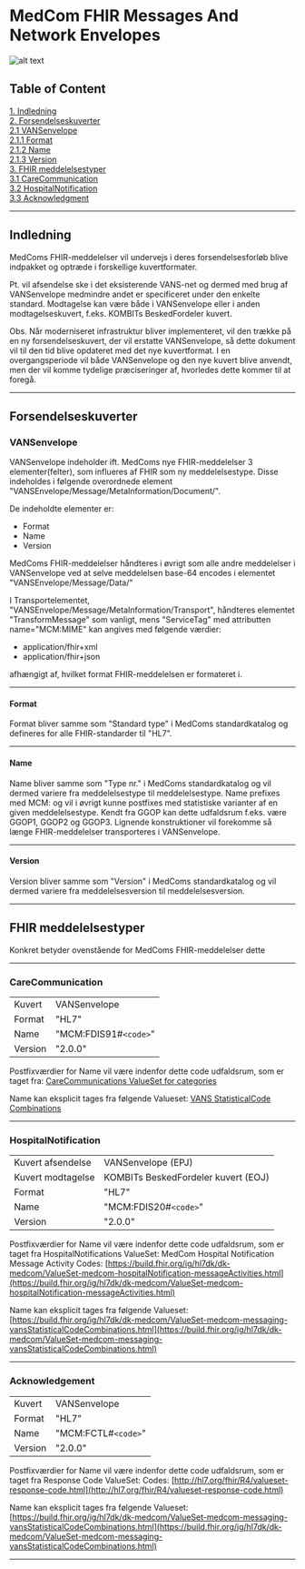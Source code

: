 # MedCom FHIR Messages And Network Envelopes

![alt text](https://medcomdk.github.io/MedCom-FHIR-Communication/fhir-logo.png "HL7 FHIR")

## Table of Content

[1. Indledning][1] <br/>
[2. Forsendelseskuverter][2] <br/>
[2.1 VANSenvelope][2.1] <br/>
[2.1.1 Format][2.1.1] <br/>
[2.1.2 Name][2.1.2] <br/>
[2.1.3 Version][2.1.3] <br/>
[3. FHIR meddelelsestyper][3] <br/>
[3.1 CareCommunication][3.1] <br/>
[3.2 HospitalNotification][3.2] <br/>
[3.3 Acknowledgment][3.3] <br/>

---

## Indledning

MedComs FHIR\-meddelelser vil undervejs i deres forsendelsesforløb blive indpakket og optræde i forskellige kuvertformater.

Pt. vil afsendelse ske i det eksisterende VANS\-net og dermed med brug af VANSenvelope medmindre andet er specificeret under den enkelte standard. Modtagelse kan være både i VANSenvelope eller i anden modtagelseskuvert, f.eks. KOMBITs BeskedFordeler kuvert.

Obs. Når moderniseret infrastruktur bliver implementeret, vil den trække på en ny forsendelseskuvert, der vil erstatte VANSenvelope, så dette dokument vil til den tid blive opdateret med det nye kuvertformat. I en overgangsperiode vil både VANSenvelope og den nye kuvert blive anvendt, men der vil komme tydelige præciseringer af, hvorledes dette kommer til at foregå.

---

## Forsendelseskuverter

### VANSenvelope

VANSenvelope indeholder ift. MedComs nye FHIR\-meddelelser 3 elementer(felter), som influeres af FHIR som ny meddelelsestype. Disse indeholdes i følgende overordnede element "VANSEnvelope/Message/MetaInformation/Document/".

De indeholdte elementer er:

- Format
- Name
- Version

MedComs FHIR\-meddelelser håndteres i øvrigt som alle andre meddelelser i VANSenvelope ved at selve meddelelsen base\-64 encodes i elementet "VANSEnvelope/Message/Data/"

I Transportelementet, "VANSEnvelope/Message/MetaInformation/Transport", håndteres elementet "TransformMessage" som vanligt, mens "ServiceTag" med attributten name="MCM:MIME" kan angives med følgende værdier:

- application/fhir+xml
- application/fhir+json

afhængigt af, hvilket format FHIR\-meddelelsen er formateret i.

---

#### Format

Format bliver samme som "Standard type" i MedComs standardkatalog og defineres for alle FHIR\-standarder til "HL7".

---

#### Name

Name bliver samme som "Type nr." i MedComs standardkatalog og vil dermed variere fra meddelelsestype til meddelelsestype. Name prefixes med MCM: og vil i øvrigt kunne postfixes med statistiske varianter af en given meddelelsestype. Kendt fra GGOP kan dette udfaldsrum f.eks. være GGOP1, GGOP2 og GGOP3. Lignende konstruktioner vil forekomme så længe FHIR\-meddelelser transporteres i VANSenvelope.

---

#### Version

Version bliver samme som "Version" i MedComs standardkatalog og vil dermed variere fra meddelelsesversion til meddelelsesversion.

---

## FHIR meddelelsestyper

Konkret betyder ovenstående for MedComs FHIR\-meddelelser dette

---

### CareCommunication

|||
|:---|:---|
|Kuvert  |VANSenvelope          |
|Format  |"HL7"                 |
|Name    |"MCM:FDIS91#`<code>`" |
|Version |"2.0.0"               |

Postfixværdier for Name vil være indenfor dette code udfaldsrum, som er taget fra: [CareCommunications ValueSet for categories](https://build.fhir.org/ig/hl7dk/dk-medcom/ValueSet-medcom-careCommunication-categories.html)

Name kan eksplicit tages fra følgende Valueset: [VANS StatisticalCode Combinations](https://build.fhir.org/ig/hl7dk/dk-medcom/CodeSystem-medcom-messaging-sorEdiSystem.html)

---

### HospitalNotification

|||
|:---|:---|
|Kuvert afsendelse |VANSenvelope (EPJ)|
|Kuvert modtagelse |KOMBITs BeskedFordeler kuvert (EOJ)|
|Format  |"HL7"                 |
|Name    |"MCM:FDIS20#`<code>`" |
|Version |"2.0.0"               |

Postfixværdier for Name vil være indenfor dette code udfaldsrum, som er taget fra HospitalNotifications ValueSet: MedCom Hospital Notification Message Activity Codes:  [https://build.fhir.org/ig/hl7dk/dk-medcom/ValueSet-medcom-hospitalNotification-messageActivities.html](https://build.fhir.org/ig/hl7dk/dk-medcom/ValueSet-medcom-hospitalNotification-messageActivities.html)

Name kan eksplicit tages fra følgende Valueset: [https://build.fhir.org/ig/hl7dk/dk-medcom/ValueSet-medcom-messaging-vansStatisticalCodeCombinations.html](https://build.fhir.org/ig/hl7dk/dk-medcom/ValueSet-medcom-messaging-vansStatisticalCodeCombinations.html)

---

### Acknowledgement

|||
|:---|:---|
|Kuvert  |VANSenvelope          |
|Format  |"HL7"                 |
|Name    |"MCM:FCTL#`<code>`"   |
|Version |"2.0.0"               |

Postfixværdier for Name vil være indenfor dette code udfaldsrum, som er taget fra Response Code ValueSet: Codes:  [http://hl7.org/fhir/R4/valueset-response-code.html](http://hl7.org/fhir/R4/valueset-response-code.html)

Name kan eksplicit tages fra følgende Valueset: [https://build.fhir.org/ig/hl7dk/dk-medcom/ValueSet-medcom-messaging-vansStatisticalCodeCombinations.html](https://build.fhir.org/ig/hl7dk/dk-medcom/ValueSet-medcom-messaging-vansStatisticalCodeCombinations.html)

---

[1]: ./MedComs%20FHIR-meddelelser%20og%20forsendelseskuvert.md/#Indledning
[2]: ./MedComs%20FHIR-meddelelser%20og%20forsendelseskuvert.md/#forsendelseskuverter
[2.1]: https://github.com/hl7dk/dk-medcom/blob/1.0.3-ACK-VANSEnvCodes/input/markdown/MedComs%20FHIR-meddelelser%20og%20forsendelseskuvert.md/#VANSenvelope
[2.1.1]: https://github.com/hl7dk/dk-medcom/blob/1.0.3-ACK-VANSEnvCodes/input/markdown/MedComs%20FHIR-meddelelser%20og%20forsendelseskuvert.md/#format
[2.1.2]: https://github.com/hl7dk/dk-medcom/blob/1.0.3-ACK-VANSEnvCodes/input/markdown/MedComs%20FHIR-meddelelser%20og%20forsendelseskuvert.md/#name
[2.1.3]: https://github.com/hl7dk/dk-medcom/blob/1.0.3-ACK-VANSEnvCodes/input/markdown/MedComs%20FHIR-meddelelser%20og%20forsendelseskuvert.md/#version
[3]: https://github.com/hl7dk/dk-medcom/blob/1.0.3-ACK-VANSEnvCodes/input/markdown/MedComs%20FHIR-meddelelser%20og%20forsendelseskuvert.md/#fhir-meddelelsestyper
[3.1]: https://github.com/hl7dk/dk-medcom/blob/1.0.3-ACK-VANSEnvCodes/input/markdown/MedComs%20FHIR-meddelelser%20og%20forsendelseskuvert.md/#carecommunication
[3.2]: https://github.com/hl7dk/dk-medcom/blob/1.0.3-ACK-VANSEnvCodes/input/markdown/MedComs%20FHIR-meddelelser%20og%20forsendelseskuvert.md/#hospitalnotification
[3.3]: https://github.com/hl7dk/dk-medcom/blob/1.0.3-ACK-VANSEnvCodes/input/markdown/MedComs%20FHIR-meddelelser%20og%20forsendelseskuvert.md/#acknowledgment
